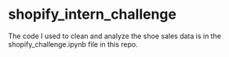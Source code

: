 # shopify_intern_challenge

The code I used to clean and analyze the shoe sales data is in the shopify_challenge.ipynb file in this repo.
